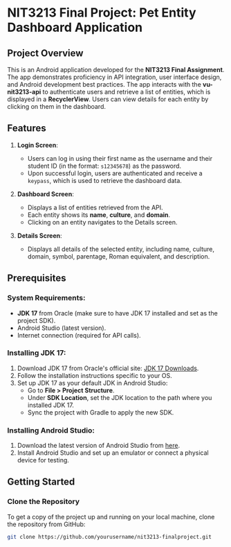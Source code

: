 # NIT3213 Final Project: Pet Entity Dashboard Application

## Project Overview
This is an Android application developed for the **NIT3213 Final Assignment**. The app demonstrates proficiency in API integration, user interface design, and Android development best practices. The app interacts with the **vu-nit3213-api** to authenticate users and retrieve a list of entities, which is displayed in a **RecyclerView**. Users can view details for each entity by clicking on them in the dashboard.

## Features
1. **Login Screen**:
    - Users can log in using their first name as the username and their student ID (in the format: `s12345678`) as the password.
    - Upon successful login, users are authenticated and receive a `keypass`, which is used to retrieve the dashboard data.

2. **Dashboard Screen**:
    - Displays a list of entities retrieved from the API.
    - Each entity shows its **name**, **culture**, and **domain**.
    - Clicking on an entity navigates to the Details screen.

3. **Details Screen**:
    - Displays all details of the selected entity, including name, culture, domain, symbol, parentage, Roman equivalent, and description.

## Prerequisites

### System Requirements:
- **JDK 17** from Oracle (make sure to have JDK 17 installed and set as the project SDK).
- Android Studio (latest version).
- Internet connection (required for API calls).

### Installing JDK 17:
1. Download JDK 17 from Oracle's official site: [JDK 17 Downloads](https://www.oracle.com/java/technologies/javase-jdk17-downloads.html).
2. Follow the installation instructions specific to your OS.
3. Set up JDK 17 as your default JDK in Android Studio:
    - Go to **File > Project Structure**.
    - Under **SDK Location**, set the JDK location to the path where you installed JDK 17.
    - Sync the project with Gradle to apply the new SDK.

### Installing Android Studio:
1. Download the latest version of Android Studio from [here](https://developer.android.com/studio).
2. Install Android Studio and set up an emulator or connect a physical device for testing.

## Getting Started

### Clone the Repository
To get a copy of the project up and running on your local machine, clone the repository from GitHub:

```bash
git clone https://github.com/yourusername/nit3213-finalproject.git
